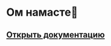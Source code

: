 
# Ом намасте👋

## [Открыть документацию](https://devsanatkumara.github.io/DevSanatkumara/advayta_org/%D0%BC%D0%BE%D0%B4%D1%83%D0%BB%D0%B8/%D0%BC%D0%BE%D0%B4%D1%83%D0%BB%D0%B8.html)

<!--
**DevSanatkumara/DevSanatkumara** is a ✨ _special_ ✨ repository because its `README.md` (this file) appears on your GitHub profile.

Here are some ideas to get you started:

- 🔭 I’m currently working on ...
- 🌱 I’m currently learning ...
- 👯 I’m looking to collaborate on ...
- 🤔 I’m looking for help with ...
- 💬 Ask me about ...
- 📫 How to reach me: ...
- 😄 Pronouns: ...
- ⚡ Fun fact: ...
-->
